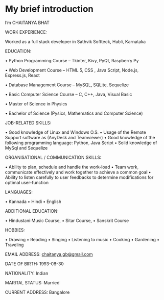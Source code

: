 # My brief introduction

I’m CHAITANYA BHAT


WORK EXPERIENCE:

Worked as a full stack developer in Sathvik Softteck, Hubli, Karnataka


EDUCATION:

• Python Programming Course – Tkinter, Kivy, PyQt, Raspberry Py

• Web Development Course – HTML 5, CSS , Java Script, Node.js, Express.js, React

• Database Management Course – MySQL, SQLite, Sequelize

• Basic Computer Science Course – C, C++, Java, Visual Basic

• Master of Science in Physics

• Bachelor of Science (Pysics, Mathematics and Computer Science)


JOB-RELATED SKILLS:

• Good knowledge of Linux and Windows O.S.
• Usage of the Remote Support software as (AnyDesk and Teamviewer)
• Good knowledge of the following programming language: Python, Java Script
• Solid knowledge of MySql and Sequelize 


ORGANISATIONAL / COMMUNICATION SKILLS:

• Ability to plan, schedule and handle​ the work-load 
• Team work, communicate effectively and work together to achieve a common goal
• Ability to listen carefully to user feedbacks to determine modifications for optimal user-function


LANGUAGES:

• Kannada • Hindi • English

ADDITIONAL EDUCATION:

• Hindustani Music Course, • Sitar Course, • Sanskrit Course

HOBBIES:

• Drawing • Reading • Singing • Listening to music • Cooking • Gardening • Traveling


EMAIL ADDRESS: chaitanya.gb@gmail.com

DATE OF BIRTH: 1993-08-30

NATIONALITY: Indian

MARITAL STATUS: Married

CURRENT ADDRESS: Bangalore
